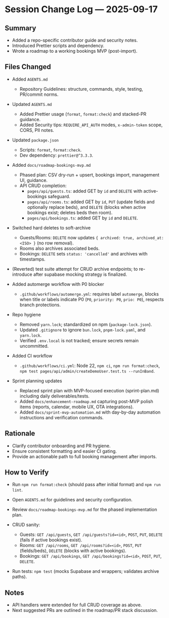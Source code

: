 # Session Change Log — 2025-09-17

## Summary

- Added a repo-specific contributor guide and security notes.
- Introduced Prettier scripts and dependency.
- Wrote a roadmap to a working bookings MVP (post-import).

## Files Changed

- Added `AGENTS.md`
  - Repository Guidelines: structure, commands, style, testing, PR/commit norms.
- Updated `AGENTS.md`
  - Added Prettier usage (`format`, `format:check`) and stacked-PR guidance.
  - Added Security tips: `REQUIRE_API_AUTH` modes, `x-admin-token` scope, CORS, PII notes.
- Updated `package.json`
  - Scripts: `format`, `format:check`.
  - Dev dependency: `prettier@^3.3.3`.
- Added `docs/roadmap-bookings-mvp.md`

  - Phased plan: CSV dry-run + upsert, bookings import, management UI, guidance.
  - API CRUD completion:
    - `pages/api/guests.ts`: added GET by `id` and `DELETE` with active-bookings safeguard.
    - `pages/api/rooms.ts`: added GET by `id`, `PUT` (update fields and optionally replace beds), and `DELETE` (blocks when active bookings exist; deletes beds then room).
    - `pages/api/bookings.ts`: added GET by `id` and `DELETE`.

- Switched hard deletes to soft-archive

  - Guests/Rooms: `DELETE` now updates `{ archived: true, archived_at: <ISO> }` (no row removal).
  - Rooms also archives associated beds.
  - Bookings: `DELETE` sets `status: 'cancelled'` and archives with timestamps.

- (Reverted) test suite attempt for CRUD archive endpoints; to re-introduce after supabase mocking strategy is finalized.

- Added automerge workflow with P0 blocker

  - `.github/workflows/automerge.yml`: requires label `automerge`, blocks when title or labels indicate P0 (`P0`, `priority: P0`, `prio: P0`), respects branch protections.

- Repo hygiene

  - Removed `yarn.lock`; standardized on npm (`package-lock.json`).
  - Updated `.gitignore` to ignore `bun.lock`, `pnpm-lock.yaml`, and `yarn.lock`.
  - Verified `.env.local` is not tracked; ensure secrets remain uncommitted.

- Added CI workflow

  - `.github/workflows/ci.yml`: Node 22, `npm ci`, `npm run format:check`, `npm test pages/api/admin/createDemoUser.test.ts --runInBand`.

- Sprint planning updates
  - Replaced sprint plan with MVP-focused execution (sprint-plan.md) including daily deliverables/tests.
  - Added `docs/enhancement-roadmap.md` capturing post-MVP polish items (reports, calendar, mobile UX, OTA integrations).
  - Added `docs/sprint-mvp-automation.md` with day-by-day automation instructions and verification commands.

## Rationale

- Clarify contributor onboarding and PR hygiene.
- Ensure consistent formatting and easier CI gating.
- Provide an actionable path to full booking management after imports.

## How to Verify

- Run `npm run format:check` (should pass after initial format) and `npm run lint`.
- Open `AGENTS.md` for guidelines and security configuration.
- Review `docs/roadmap-bookings-mvp.md` for the phased implementation plan.
- CRUD sanity:

  - Guests: `GET /api/guests`, `GET /api/guests?id=<id>`, `POST`, `PUT`, `DELETE` (fails if active bookings exist).
  - Rooms: `GET /api/rooms`, `GET /api/rooms?id=<id>`, `POST`, `PUT` (fields/beds), `DELETE` (blocks with active bookings).
  - Bookings: `GET /api/bookings`, `GET /api/bookings?id=<id>`, `POST`, `PUT`, `DELETE`.

- Run tests: `npm test` (mocks Supabase and wrappers; validates archive paths).

## Notes

- API handlers were extended for full CRUD coverage as above.
- Next suggested PRs are outlined in the roadmap/PR stack discussion.
